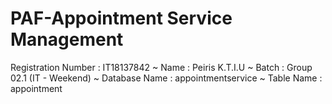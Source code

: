 # PAF-Appointment Service Management

Registration Number : IT18137842
~ Name : Peiris K.T.I.U
~ Batch : Group 02.1 (IT - Weekend)
~ Database Name : appointmentservice
~ Table Name : appointment
